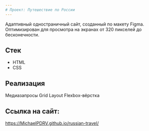 ```yaml
---
# Проект: Путешествие по России
---
```


Адаптивный одностраничный сайт, созданный по макету Figma. Оптимизирован для просмотра на экранах от 320 пикселей до бесконечности. 

## Стек
* HTML
* CSS


## Реализация
Медиазапросы
Grid Layout
Flexbox-вёрстка

## Ссылка на сайт:
https://MichaelPDRV.github.io/russian-travel/